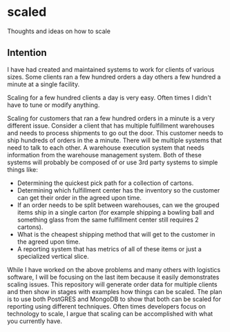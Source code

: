 # scaled
Thoughts and ideas on how to scale

## Intention

I have had created and maintained systems to work for clients of various sizes. Some clients ran a few hundred orders a day others a few hundred a minute at a single facility.

Scaling for a few hundred clients a day is very easy. Often times I didn't have to tune or modify anything.

Scaling for customers that ran a few hundred orders in a minute is a very different issue. Consider a client that has multiple fulfillment warehouses and needs to process shipments to go out the door. This customer needs to ship hundreds of orders in the a minute. There will be multiple systems that need to talk to each other. A warehouse execution system that needs information from the warehouse management system. Both of these systems will probably be composed of or use 3rd party systems to simple things like:

- Determining the quickest pick path for a collection of cartons.
- Determining which fulfillment center has the inventory so the customer can get their order in the agreed upon time.
- If an order needs to be split between warehouses, can we the grouped items ship in a single carton (for example shipping a bowling ball and something glass from the same fulfillment center still requires 2 cartons).
- What is the cheapest shipping method that will get to the customer in the agreed upon time.
- A reporting system that has metrics of all of these items or just a specialized vertical slice.

While I have worked on the above problems and many others with logistics software, I will be focusing on the last item because it easily demonstrates scaling issues. This repository will generate order data for multiple clients and then show in stages with examples how things can be scaled. The plan is to use both PostGRES and MongoDB to show that both can be scaled for reporting using different techniques. Often times developers focus on technology to scale, I argue that scaling can be accomplished with what you currently have.
